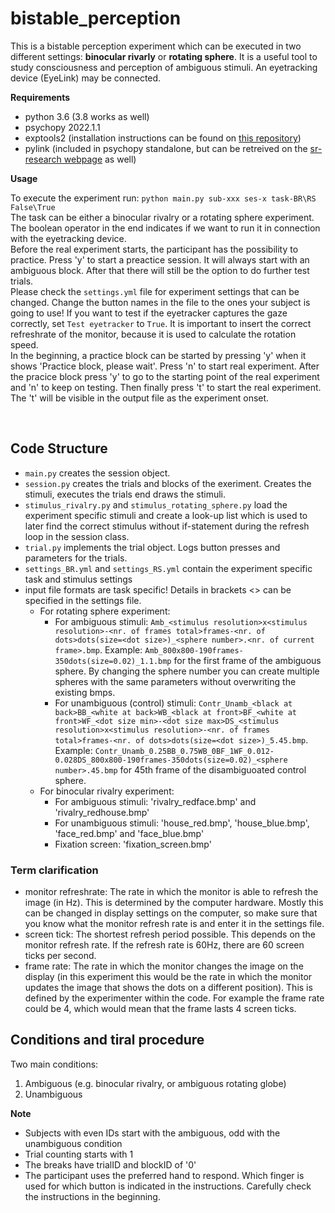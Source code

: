 # bistable_perception
This is a bistable perception experiment which can be executed in two different settings: **binocular rivarly** or **rotating sphere**. It is a useful tool to study consciousness and perception of ambiguous stimuli. An eyetracking device (EyeLink) may be connected. 


**Requirements**

- python 3.6 (3.8 works as well)
- psychopy 2022.1.1
- exptools2 (installation instructions can be found on [this repository](https://github.com/VU-Cog-Sci/exptools2))
- pylink (included in psychopy standalone, but can be retreived on the [sr-research webpage](https://www.sr-support.com/thread-48.html) as well)

**Usage**

To execute the experiment run: ```python main.py sub-xxx ses-x task-BR\RS False\True``` <br>
The task can be either a binocular rivalry or a rotating sphere experiment. The boolean operator in the end indicates if we want to run it in connection with the eyetracking device.
<br>
Before the real experiment starts, the participant has the possibility to practice. Press 'y' to start a preactice session. It will always start with an ambiguous block. After that there will still be the option to do further test trials.
<br>
Please check the ```settings.yml``` file for experiment settings that can be changed. Change the button names in the file to the ones your subject is going to use! If you want to test if the eyetracker captures the gaze correctly, set ```Test eyetracker``` to ```True```. It is important to insert the correct refreshrate of the monitor, because it is used to calculate the rotation speed.
<br>
In the beginning, a practice block can be started by pressing 'y' when it shows 'Practice block, please wait'. Press 'n' to start real experiment. After the pracice block press 'y' to go to the starting point of the real experiment and 'n' to keep on testing. Then finally press 't' to start  the real experiment. The 't' will be visible in the output file as the experiment onset.

<br>

## Code Structure
- ```main.py``` creates the session object.
- ```session.py``` creates the trials and blocks of the exeriment. Creates the stimuli, executes the trials end draws the stimuli.
- ```stimulus_rivalry.py``` and ```stimulus_rotating_sphere.py``` load the experiment specific stimuli and create a look-up list which is used to later find the correct stimulus without if-statement during the refresh loop in the session class.
- ```trial.py``` implements the trial object. Logs button presses and parameters for the trials. 
- ```settings_BR.yml``` and ```settings_RS.yml``` contain the experiment specific task and stimulus settings
- input file formats are task specific! Details in brackets <> can be specified in the settings file.
    - For rotating sphere experiment: 
        - For ambiguous stimuli:  ```Amb_<stimulus resolution>x<stimulus resolution>-<nr. of frames total>frames-<nr. of dots>dots(size=<dot size>)_<sphere number>.<nr. of current frame>.bmp```. Example: ```Amb_800x800-190frames-350dots(size=0.02)_1.1.bmp``` for the first frame of the ambiguous sphere. By changing the sphere number you can create multiple spheres with the same parameters without overwriting the existing bmps.
        - For unambiguous (control) stimuli: ```Contr_Unamb_<black at back>BB_<white at back>WB_<black at front>BF_<white at front>WF_<dot size min>-<dot size max>DS_<stimulus resolution>x<stimulus resolution>-<nr. of frames total>frames-<nr. of dots>dots(size=<dot size>)_5.45.bmp```. Example: ```Contr_Unamb_0.25BB_0.75WB_0BF_1WF_0.012-0.028DS_800x800-190frames-350dots(size=0.02)_<sphere number>.45.bmp``` for 45th frame of the disambiguoated control sphere. 
    - For binocular rivalry experiment:
        - For ambiguous stimuli: 'rivalry_redface.bmp' and 'rivalry_redhouse.bmp'
        - For unambiguous stimuli: 'house_red.bmp', 'house_blue.bmp', 'face_red.bmp' and 'face_blue.bmp'
        - Fixation screen: 'fixation_screen.bmp'

### Term clarification
- monitor refreshrate: The rate in which the monitor is able to refresh the image (in Hz). This is determined by the computer hardware. Mostly this can be changed in display settings on the computer, so make sure that you know what the monitor refresh rate is and enter it in the settings file.
- screen tick: The shortest refresh period possible. This depends on the monitor refresh rate. If the refresh rate is 60Hz, there are 60 screen ticks per second.
- frame rate: The rate in which the monitor changes the image on the display (in this experiment this would be the rate in which the monitor updates the image that shows the dots on a different position). This is defined by the experimenter within the code. For example the frame rate could be 4, which would mean that the frame lasts 4 screen ticks.


## Conditions and tiral procedure

Two main conditions:
1) Ambiguous (e.g. binocular rivalry, or ambiguous rotating globe)
2) Unambiguous

**Note**
- Subjects with even IDs start with the ambiguous, odd with the unambiguous condition
- Trial counting starts with 1
- The breaks have trialID and blockID of '0'
- The participant uses the preferred hand to respond. Which finger is used for which button is indicated in the instructions. Carefully check the instructions in the beginning.
<br>

